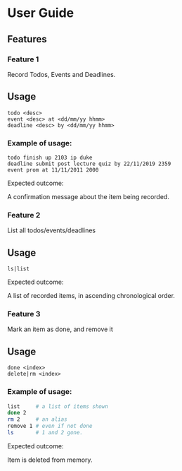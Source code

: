 # User Guide

## Features 

### Feature 1 
Record Todos, Events and Deadlines.

## Usage
```
todo <desc>
event <desc> at <dd/mm/yy hhmm>
deadline <desc> by <dd/mm/yy hhmm>
```

### Example of usage: 

```
todo finish up 2103 ip duke
deadline submit post lecture quiz by 22/11/2019 2359
event prom at 11/11/2011 2000
```

Expected outcome:

A confirmation message about the item being recorded.

### Feature 2 
List all todos/events/deadlines

## Usage
```
ls|list
```

Expected outcome:

A list of recorded items, in ascending chronological order.

### Feature 3 
Mark an item as done, and remove it

## Usage
```
done <index>
delete|rm <index>
```

### Example of usage: 

```bash
list     # a list of items shown
done 2
rm 2     # an alias
remove 1 # even if not done
ls       # 1 and 2 gone.
```

Expected outcome:

Item is deleted from memory.

